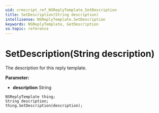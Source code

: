 ```yaml
---
uid: crmscript_ref_NSReplyTemplate_SetDescription
title: SetDescription(String description)
intellisense: NSReplyTemplate.SetDescription
keywords: NSReplyTemplate, GetDescription
so.topic: reference
---
```


# SetDescription(String description)

The description for this reply template.

**Parameter:** 
 - **description** String

```crmscript
NSReplyTemplate thing;
String description;
thing.SetDescription(description);
```

